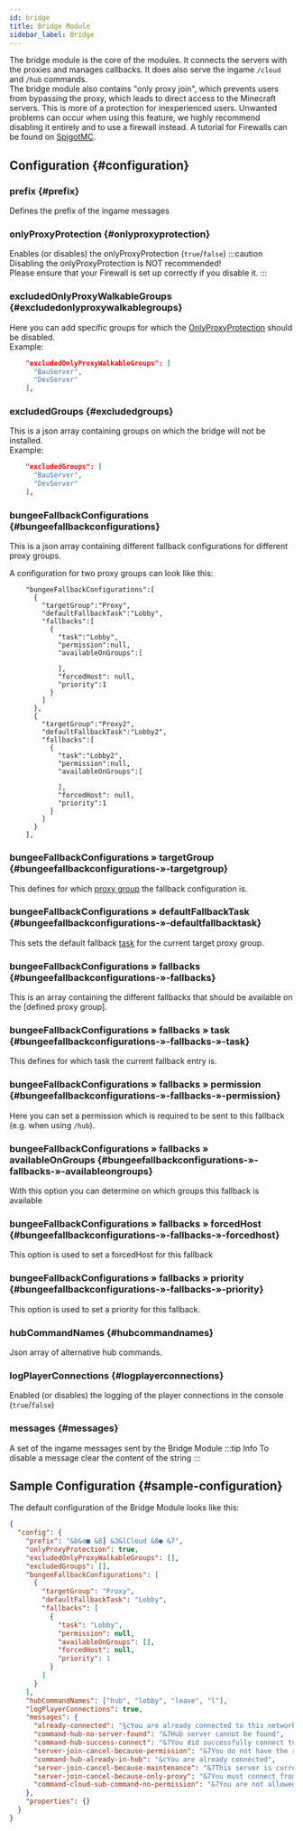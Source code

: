 ```yaml
---
id: bridge
title: Bridge Module
sidebar_label: Bridge
---
```


The bridge module is the core of the modules. It connects the servers with the proxies and manages callbacks. It does also serve the ingame `/cloud` and `/hub` commands.  
The bridge module also contains "only proxy join", which prevents users from bypassing the proxy, which leads to direct access to the Minecraft servers. This is more of a protection for inexperienced users. Unwanted problems can occur when using this feature, we highly recommend disabling it entirely and to use a firewall instead. A tutorial for Firewalls can be found on [SpigotMC](https://www.spigotmc.org/wiki/firewall-guide/).

## Configuration {#configuration}

### prefix {#prefix}

Defines the prefix of the ingame messages

### onlyProxyProtection {#onlyproxyprotection}

Enables (or disables) the onlyProxyProtection (`true`/`false`)
:::caution
Disabling the onlyProxyProtection is NOT recommended!  
Please ensure that your Firewall is set up correctly if you disable it.
:::

### excludedOnlyProxyWalkableGroups {#excludedonlyproxywalkablegroups}

Here you can add specific groups for which the [OnlyProxyProtection](#onlyproxyprotection) should be disabled.  
Example:

```json
    "excludedOnlyProxyWalkableGroups": [
      "BauServer",
      "DevServer"
    ],
```

### excludedGroups {#excludedgroups}

This is a json array containing groups on which the bridge will not be installed.  
Example:

```json
    "excludedGroups": [
      "BauServer",
      "DevServer"
    ],
```

### bungeeFallbackConfigurations {#bungeefallbackconfigurations}

This is a json array containing different fallback configurations for different proxy groups.

A configuration for two proxy groups can look like this:

```
    "bungeeFallbackConfigurations":[
      {
        "targetGroup":"Proxy",
        "defaultFallbackTask":"Lobby",
        "fallbacks":[
          {
            "task":"Lobby",
            "permission":null,
            "availableOnGroups":[

            ],
            "forcedHost": null,
            "priority":1
          }
        ]
      },
      {
        "targetGroup":"Proxy2",
        "defaultFallbackTask":"Lobby2",
        "fallbacks":[
          {
            "task":"Lobby2",
            "permission":null,
            "availableOnGroups":[

            ],
            "forcedHost": null,
            "priority":1
          }
        ]
      }
    ],
```

### bungeeFallbackConfigurations » targetGroup {#bungeefallbackconfigurations-»-targetgroup}

This defines for which [proxy group](../components/groups.md) the fallback configuration is.

### bungeeFallbackConfigurations » defaultFallbackTask {#bungeefallbackconfigurations-»-defaultfallbacktask}

This sets the default fallback [task](../components/tasks.md) for the current target proxy group.

### bungeeFallbackConfigurations » fallbacks {#bungeefallbackconfigurations-»-fallbacks}

This is an array containing the different fallbacks that should be available on the [defined proxy group].

### bungeeFallbackConfigurations » fallbacks » task {#bungeefallbackconfigurations-»-fallbacks-»-task}

This defines for which task the current fallback entry is.

### bungeeFallbackConfigurations » fallbacks » permission {#bungeefallbackconfigurations-»-fallbacks-»-permission}

Here you can set a permission which is required to be sent to this fallback (e.g. when using `/hub`).

### bungeeFallbackConfigurations » fallbacks » availableOnGroups {#bungeefallbackconfigurations-»-fallbacks-»-availableongroups}

With this option you can determine on which groups this fallback is available

### bungeeFallbackConfigurations » fallbacks » forcedHost {#bungeefallbackconfigurations-»-fallbacks-»-forcedhost}

This option is used to set a forcedHost for this fallback

### bungeeFallbackConfigurations » fallbacks » priority {#bungeefallbackconfigurations-»-fallbacks-»-priority}

This option is used to set a priority for this fallback.

### hubCommandNames {#hubcommandnames}

Json array of alternative hub commands.

### logPlayerConnections {#logplayerconnections}

Enabled (or disables) the logging of the player connections in the console (`true`/`false`)

### messages {#messages}

A set of the ingame messages sent by the Bridge Module
:::tip Info
To disable a message clear the content of the string
:::

## Sample Configuration {#sample-configuration}

The default configuration of the Bridge Module looks like this:

```json
{
  "config": {
    "prefix": "&b&o■ &8┃ &3&lCloud &8● &7",
    "onlyProxyProtection": true,
    "excludedOnlyProxyWalkableGroups": [],
    "excludedGroups": [],
    "bungeeFallbackConfigurations": [
      {
        "targetGroup": "Proxy",
        "defaultFallbackTask": "Lobby",
        "fallbacks": [
          {
            "task": "Lobby",
            "permission": null,
            "availableOnGroups": [],
            "forcedHost": null,
            "priority": 1
          }
        ]
      }
    ],
    "hubCommandNames": ["hub", "lobby", "leave", "l"],
    "logPlayerConnections": true,
    "messages": {
      "already-connected": "§cYou are already connected to this network!",
      "command-hub-no-server-found": "&7Hub server cannot be found",
      "command-hub-success-connect": "&7You did successfully connect to %server%",
      "server-join-cancel-because-permission": "&7You do not have the required permissions to connect to this server.",
      "command-hub-already-in-hub": "&cYou are already connected",
      "server-join-cancel-because-maintenance": "&7This server is currently in maintenance mode",
      "server-join-cancel-because-only-proxy": "&7You must connect from an original proxy server",
      "command-cloud-sub-command-no-permission": "&7You are not allowed to use &b%command%"
    },
    "properties": {}
  }
}
```
